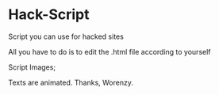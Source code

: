 # Hack-Script
Script you can use for hacked sites

All you have to do is to edit the .html file according to yourself

Script Images;


Texts are animated. Thanks, Worenzy.
